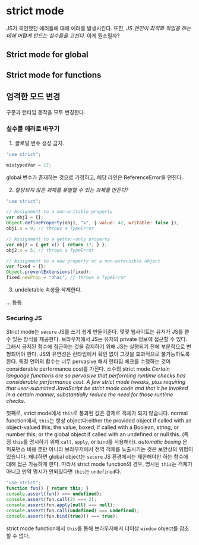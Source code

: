 # strict mode

JS가 묵인했던 에러들에 대해 에러를 발생시킨다.
또한, *JS 엔진이 최적화 작업을 하는 데에 어렵게 만드는 실수들을 고친다.* 이게 뭔소릴까?


## Strict mode for global



## Strict mode for functions


## 엄격한 모드 변경

구문과 런타임 동작을 모두 변경한다.


### 실수를 에러로 바꾸기

1. 글로벌 변수 생성 금지.

```javascript
"use strict";

mistypedVar = 17;
```

global 변수가 존재하는 것으로 가정하고, 해당 라인은 ReferenceError을 던진다.



2. *할당되지 않은 과제를 유발할 수 있는 과제를 만든다?*

```javascript
"use strict";

// Assignment to a non-writable property
var obj1 = {};
Object.defineProperty(obj1, "x", { value: 42, writable: false });
obj1.x = 9; // throws a TypeError

// Assignment to a getter-only property
var obj2 = { get x() { return 17; } };
obj2.x = 5; // throws a TypeError

// Assignment to a new property on a non-extensible object
var fixed = {};
Object.preventExtensions(fixed);
fixed.newProp = "ohai"; // throws a TypeError
```

3. undeletable 속성을 삭제한다.

... 등등

### Securing JS

Strict mode는 `secure` JS를 쓰기 쉽게 만들어준다. 몇몇 웹사이트는 유저가 JS를 쓸 수 있는 방식을 제공한다. 브라우저에서 JS는 유저의 private 정보에 접근할 수 있다. 그래서 금지된 함수에 접근하는 것을 감지하기 위해 JS는 실행되기 전에 부분적으로 변형되어야 한다. JS의 유연성은  런타임에서 확인 없이 그것을 효과적으로 불가능하도록 한다. 특정 언어의 함수는 너무 pervasive 해서 런타임 체크를 수행하는 것이 considerable performance cost를 가진다. 소수의 strict mode
*Certain language functions are so pervasive that performing runtime checks has considerable performance cost. A few strict mode tweaks, plus requiring that user-submitted JavaScript be strict mode code and that it be invoked in a certain manner, substantially reduce the need for those runtime checks.*

첫째로, strict mode에서 `this`로 통과된 값은 강제로 객체가 되지 않습니다. normal function에서, `this`는 항상 object다:either the provided object if called with an object-valued this; the value, boxed, if called with a Boolean, string, or number this; or the global object if called with an undefined or null this. (특정 `this`를 명시하기 위해 `call`, `apply`, or `bind`를 사용해라). *automatic boxing* 은 퍼포먼스 비용 뿐만 아니라 브라우저에서 전역 객체를 노출시키는 것은 보안상의 위험이 있습니다. 왜냐하면 global object는 `secure` JS 환경에서는 제한해야만 하는 함수에 대해 접근 가능하게 한다. 따라서 strict mode function의 경우, 명시된 `this`는 객체가 아니고 만약 명시가 안되있다면 `this`는 `undefined`다.

```javascript
"use strict";
function fun() { return this; }
console.assert(fun() === undefined);
console.assert(fun.call(2) === 2);
console.assert(fun.apply(null) === null);
console.assert(fun.call(undefined) === undefined);
console.assert(fun.bind(true)() === true);
```

strict mode function에서 `this`를 통해 브라우저에서 더이상 `window` object를 참조할 수 없다.
